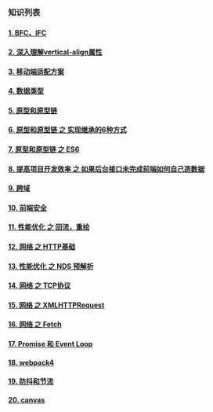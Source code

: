 
### 知识列表

  #### [1. BFC、IFC](/file/bfc.md)

  #### [2. 深入理解vertical-align属性](/file/va.md)

  #### [3. 移动端适配方案](/file/sp.md)

  #### [4. 数据类型](/file/sj.md)

  #### [5. 原型和原型链](/file/yx-1.md)

  #### [6. 原型和原型链 之 实现继承的6种方式](/file/yx-2.md)

  #### [7. 原型和原型链 之 ES6](/file/yx-3.md)

  #### [8. 提高项目开发效率 之 如果后台接口未完成前端如何自己造数据](/file/mock.md)

  #### [9. 跨域 ](/file/ky.md)

  #### [10. 前端安全 ](/file/safe.md)

  #### [11. 性能优化 之 回流，重绘 ](/file/hc.md)

  #### [12. 网络 之 HTTP基础 ](/file/net-http.md)

  #### [13. 性能优化 之 NDS 预解析](/file/dns.md)

  #### [14. 网络 之 TCP协议 ](/file/net-tcp.md)

  #### [15. 网络 之 XMLHTTPRequest ](/file/xml.md)

  #### [16. 网络 之 Fetch ](/file/fetch.md)

  #### [17. Promise 和 Event Loop](/file/promise.md)

  #### [18. webpack4](/file/webpack.md)

  #### [19. 防抖和节流](/file/fdjl.md)

  #### [20. canvas](/file/canvas.md)
